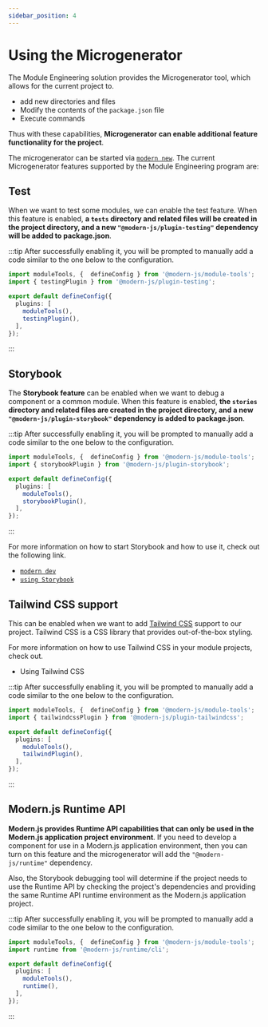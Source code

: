 ```yaml
---
sidebar_position: 4
---
```


# Using the Microgenerator

The Module Engineering solution provides the Microgenerator tool, which allows for the current project to.

- add new directories and files
- Modify the contents of the `package.json` file
- Execute commands

Thus with these capabilities, **Microgenerator can enable additional feature functionality for the project**.

The microgenerator can be started via [`modern new`](/guide/basic/command-preview). The current Microgenerator features supported by the Module Engineering program are:

## Test

When we want to test some modules, we can enable the test feature. When this feature is enabled, **a `tests` directory and related files will be created in the project directory, and a new `"@modern-js/plugin-testing"` dependency will be added to package.json**.


:::tip
After successfully enabling it, you will be prompted to manually add a code similar to the one below to the configuration.
``` ts
import moduleTools, {  defineConfig } from '@modern-js/module-tools';
import { testingPlugin } from '@modern-js/plugin-testing';

export default defineConfig({
  plugins: [
    moduleTools(),
    testingPlugin(),
  ],
});
```
:::

## Storybook

The **Storybook feature** can be enabled when we want to debug a component or a common module. When this feature is enabled, **the `stories` directory and related files are created in the project directory, and a new `"@modern-js/plugin-storybook"` dependency is added to package.json**.

:::tip
After successfully enabling it, you will be prompted to manually add a code similar to the one below to the configuration.
``` ts
import moduleTools, {  defineConfig } from '@modern-js/module-tools';
import { storybookPlugin } from '@modern-js/plugin-storybook';

export default defineConfig({
  plugins: [
    moduleTools(),
    storybookPlugin(),
  ],
});
```
:::

For more information on how to start Storybook and how to use it, check out the following link.

- [`modern dev`](/en/guide/basic/command-preview#modern-dev)
- [`using Storybook`](/en/guide/basic/using-storybook)

## Tailwind CSS support

This can be enabled when we want to add [Tailwind CSS](https://v2.tailwindcss.com/) support to our project. Tailwind CSS is a CSS library that provides out-of-the-box styling.

For more information on how to use Tailwind CSS in your module projects, check out.

<!-- 链接待补充 -->

- Using Tailwind CSS

:::tip
After successfully enabling it, you will be prompted to manually add a code similar to the one below to the configuration.
``` ts
import moduleTools, {  defineConfig } from '@modern-js/module-tools';
import { tailwindcssPlugin } from '@modern-js/plugin-tailwindcss';

export default defineConfig({
  plugins: [
    moduleTools(),
    tailwindPlugin(),
  ],
});
```
:::

## Modern.js Runtime API

<!-- 链接待补充 -->

**Modern.js provides Runtime API capabilities that can only be used in the Modern.js application project environment**. If you need to develop a component for use in a Modern.js application environment, then you can turn on this feature and the microgenerator will add the `"@modern-js/runtime"` dependency.

Also, the Storybook debugging tool will determine if the project needs to use the Runtime API by checking the project's dependencies and providing the same Runtime API runtime environment as the Modern.js application project.

:::tip
After successfully enabling it, you will be prompted to manually add a code similar to the one below to the configuration.
``` ts
import moduleTools, {  defineConfig } from '@modern-js/module-tools';
import runtime from '@modern-js/runtime/cli';

export default defineConfig({
  plugins: [
    moduleTools(),
    runtime(),
  ],
});
```
:::
